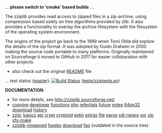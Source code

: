 ... **please switch to 'cmake' based builds** ... 

The zziplib provides read access to zipped files in a zip-archive,
using compression based solely on free algorithms provided by zlib.
It also provides a functionality to overlay the archive filesystem
with the filesystem of the operating system environment.

The origins of the project go back to the 1999 when Tomi Ollila
did explore the details of the zip format. It was adopted by
Guido Draheim in 2000 making the source code portable to many
platforms. Originally maintained on Sourceforge it moved to
GitHub in 2017 for easier collobaration with other projects.

* also check out the original [README](README) file

... test status [(master)](https://github.com/gdraheim/zziplib/tree/master): [![Build Status](https://dev.azure.com/gdraheim/gdraheim/_apis/build/status/gdraheim.zziplib%20(1)?branchName=master)](https://dev.azure.com/gdraheim/gdraheim/_build/latest?definitionId=4&branchName=master) ([tests/zziptests.py](https://github.com/gdraheim/zziplib/blob/develop/test/zziptests.py))

**DOCUMENTATION**

* for more details, see http://zziplib.sourceforge.net/
* [copying](docs/copying.htm)
  [developer](docs/developer.htm)
  [functions](docs/functions.htm)
  [php](docs/zip-php.htm)
  [referitals](docs/referentials.htm)
  [future](docs/future.htm)
  [notes](docs/notes.htm)
  [64on32](docs/64on32.htm)
  [download](docs/download.htm)
  [history](docs/history.htm)
* [zzip:](docs/zzip-index.htm) 
  [basics](docs/zzip-basics.htm)
  [api](docs/zzip-api.htm)
  [crypt](docs/zzip-crypt.htm)
  [cryptoid](docs/zzip-cryptoid.htm)
  [extio](docs/zzip-extio.htm)
  [extras](docs/zzip-extras.htm)
  [file](docs/zzip-file.htm)
  [parse](docs/zzip-parse.htm)
  [sdl-rwops](docs/zzip-rwops.htm)
  [xor](docs/zzip-xor.htm)
  [zip](docs/zzip-zip.htm)
  [sfx-make](docs/sfx-make.htm)
* [zziplib](docs/zziplib.htm)
  [mmapped](docs/mmapped.htm)
  [fseeko](docs/fseeko.htm)
  [download](docs/download.htm)
  [faq](docs/faq.htm)
  (outdated in the source tree)
